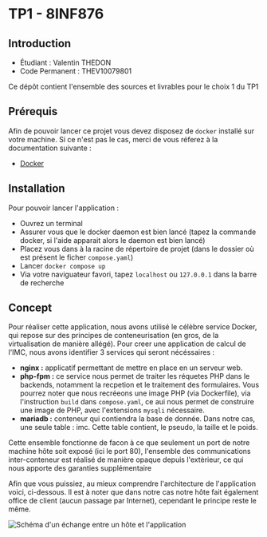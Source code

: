 # TP1 - 8INF876

## Introduction
* Étudiant : Valentin THEDON
* Code Permanent : THEV10079801

Ce dépôt contient l'ensemble des sources et livrables pour le choix 1 du TP1

## Prérequis

Afin de pouvoir lancer ce projet vous devez disposez de `docker` installé sur votre machine. Si ce n'est pas le cas, merci de vous réferez à la documentation suivante : 
* [Docker](https://docs.docker.com/get-docker/)

## Installation

Pour pouvoir lancer l'application : 
- Ouvrez un terminal
- Assurer vous que le docker daemon est bien lancé (tapez la commande docker, si l'aide apparait alors le daemon est bien lancé)
- Placez vous dans à la racine de répertoire de projet (dans le dossier où est présent le ficher `compose.yaml`)
- Lancer `docker compose up`
- Via votre naviguateur favori, tapez `localhost` ou `127.0.0.1` dans la barre de recherche

## Concept

Pour réaliser cette application, nous avons utilisé le célèbre service Docker, qui repose sur des principes de conteneurisation (en gros, de la virtualisation de manière allégé). Pour creer une application de calcul de l'IMC, nous avons identifier 3 services qui seront nécéssaires : 
* **nginx :** applicatif permettant de mettre en place en un serveur web.
* **php-fpm :** ce service nous permet de traiter les réquetes PHP dans le backends, notamment la recpetion et le traitement des formulaires. Vous pourrez noter que nous recréeons une image PHP (via Dockerfile), via l'instruction `build` dans `compose.yaml`, ce aui nous permet de construire une image de PHP, avec l'extensions `mysqli` nécessaire.
* **mariadb :** conteneur qui contiendra la base de donnée. Dans notre cas, une seule table : imc. Cette table contient, le pseudo, la taille et le poids.

Cette ensemble fonctionne de facon à ce que seulement un port de notre machine hôte soit exposé (ici le port 80), l'ensemble des communications inter-conteneur est réalisé de manière opaque depuis l'extèrieur, ce qui nous apporte des garanties supplémentaire

Afin que vous puissiez, au mieux comprendre l'architecture de l'application voici, ci-dessous. Il est à noter que dans notre cas notre hôte fait également office de client (aucun passage par Internet), cependant le principe reste le même.

![Schéma d'un échange entre un hôte et l'application](/tp1_8inf876.png)